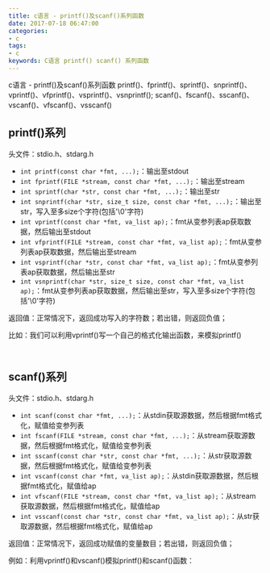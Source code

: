 ```yaml
---
title: c语言 - printf()及scanf()系列函数
date: 2017-07-18 06:47:00
categories:
- c
tags:
- c
keywords: C语言 printf() scanf() 系列函数
---
```


> 
c语言 - printf()及scanf()系列函数
printf()、fprintf()、sprintf()、snprintf()、vprintf()、vfprintf()、vsprintf()、vsnprintf();
scanf()、fscanf()、sscanf()、vscanf()、vfscanf()、vsscanf()

<!-- more -->

## printf()系列
头文件：stdio.h、stdarg.h
- `int printf(const char *fmt, ...);`：输出至stdout
- `int fprintf(FILE *stream, const char *fmt, ...);`：输出至stream
- `int sprintf(char *str, const char *fmt, ...);`：输出至str
- `int snprintf(char *str, size_t size, const char *fmt, ...);`：输出至str，写入至多size个字符(包括'\0'字符)
- `int vprintf(const char *fmt, va_list ap);`：fmt从变参列表ap获取数据，然后输出至stdout
- `int vfprintf(FILE *stream, const char *fmt, va_list ap);`：fmt从变参列表ap获取数据，然后输出至stream
- `int vsprintf(char *str, const char *fmt, va_list ap);`：fmt从变参列表ap获取数据，然后输出至str
- `int vsnprintf(char *str, size_t size, const char *fmt, va_list ap);`：fmt从变参列表ap获取数据，然后输出至str，写入至多size个字符(包括'\0'字符)

返回值：正常情况下，返回成功写入的字符数；若出错，则返回负值；

比如：我们可以利用vprintf()写一个自己的格式化输出函数，来模拟printf()
<pre><code class="language-c line-numbers"><script type="text/plain">#include <stdio.h>
#include <stdarg.h>

int my_printf(const char *fmt, ...){
    va_list ap;
    va_start(ap, fmt);
    int writec = vprintf(fmt, ap);
    va_end(ap);
    return writec;
}

int main(void){
    my_printf("name: %s, age: %d, score: %.1f\n", "Otokaze", 18, 115.5);
    return 0;
}
</script></code></pre>

<pre><code class="language-c line-numbers"><script type="text/plain"># root @ localhost in ~ [7:55:44]
$ gcc a.c

# root @ localhost in ~ [7:55:46]
$ ./a.out
name: Otokaze, age: 18, score: 115.5
</script></code></pre>

## scanf()系列
头文件：stdio.h、stdarg.h
- `int scanf(const char *fmt, ...);`：从stdin获取源数据，然后根据fmt格式化，赋值给变参列表
- `int fscanf(FILE *stream, const char *fmt, ...);`：从stream获取源数据，然后根据fmt格式化，赋值给变参列表
- `int sscanf(const char *str, const char *fmt, ...);`：从str获取源数据，然后根据fmt格式化，赋值给变参列表
- `int vscanf(const char *fmt, va_list ap);`：从stdin获取源数据，然后根据fmt格式化，赋值给ap
- `int vfscanf(FILE *stream, const char *fmt, va_list ap);`：从stream获取源数据，然后根据fmt格式化，赋值给ap
- `int vsscanf(const char *str, const char *fmt, va_list ap);`：从str获取源数据，然后根据fmt格式化，赋值给ap

返回值：正常情况下，返回成功赋值的变量数目；若出错，则返回负值；

例如：利用vprintf()和vscanf()模拟printf()和scanf()函数：
<pre><code class="language-c line-numbers"><script type="text/plain">#include <stdio.h>
#include <stdarg.h>

int my_printf(const char *fmt, ...){
    va_list ap;
    va_start(ap, fmt);
    int writec = vprintf(fmt, ap);
    va_end(ap);
    return writec;
}

int my_scanf(const char *fmt, ...){
    va_list ap;
    va_start(ap, fmt);
    int readc = vscanf(fmt, ap);
    va_end(ap);
    return readc;
}

int main(void){
    char name[20];
    int age;
    float score;
    my_printf("input student's info: ");
    my_scanf("%s %d %f", name, &age, &score);
    my_printf("name: %s, age: %d, score: %.1f\n", name, age, score);
    return 0;
}
</script></code></pre>

<pre><code class="language-c line-numbers"><script type="text/plain"># root @ localhost in ~ [8:15:19] C:130
$ gcc a.c

# root @ localhost in ~ [8:15:21]
$ ./a.out
input student's info: Otokaze 18 114.5
name: Otokaze, age: 18, score: 114.5
</script></code></pre>
